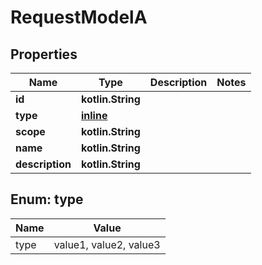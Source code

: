 
# RequestModelA

## Properties
Name | Type | Description | Notes
------------ | ------------- | ------------- | -------------
**id** | **kotlin.String** |  | 
**type** | [**inline**](#Type) |  | 
**scope** | **kotlin.String** |  | 
**name** | **kotlin.String** |  | 
**description** | **kotlin.String** |  | 


<a id="Type"></a>
## Enum: type
Name | Value
---- | -----
type | value1, value2, value3



